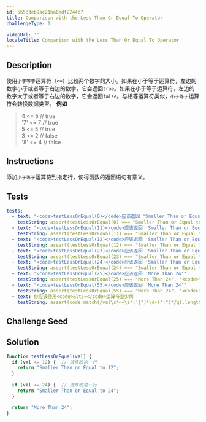 ```yaml
---
id: 56533eb9ac21ba0edf2244d7
title: Comparison with the Less Than Or Equal To Operator
challengeType: 1

videoUrl: ''
localeTitle: Comparison with the Less Than Or Equal To Operator
---
```


## Description
<section id='description'>
使用<code>小于等于</code>运算符（<code>&lt;=</code>）比较两个数字的大小。如果在小于等于运算符，左边的数字小于或者等于右边的数字，它会返回<code>true</code>。如果在小于等于运算符，左边的数字大于或者等于右边的数字，它会返回<code>false</code>。与相等运算符类似，<code>小于等于</code>运算符会转换数据类型。
<strong>例如</strong>
<blockquote>  4 &lt;= 5  // true<br>'7' &lt;= 7  // true<br>  5 &lt;= 5  // true<br>  3 &lt;= 2  // false<br>'8' &lt;= 4  // false</blockquote>
</section>

## Instructions
<section id='instructions'>
添加<code>小于等于</code>运算符到指定行，使得函数的返回语句有意义。
</section>

## Tests
<section id='tests'>

```yml
tests:
  - text: "<code>testLessOrEqual(0)</code>应该返回 'Smaller Than or Equal to 12'"
    testString: assert(testLessOrEqual(0) === "Smaller Than or Equal to 12", '<code>testLessOrEqual(0)</code>应该返回 "Smaller Than or Equal to 12"');
  - text: "<code>testLessOrEqual(11)</code>应该返回 'Smaller Than or Equal to 12'"
    testString: assert(testLessOrEqual(11) === "Smaller Than or Equal to 12", '<code>testLessOrEqual(11)</code>应该返回 "Smaller Than or Equal to 12"');
  - text: "<code>testLessOrEqual(12)</code>应该返回 'Smaller Than or Equal to 12'"
    testString: assert(testLessOrEqual(12) === "Smaller Than or Equal to 12", '<code>testLessOrEqual(12)</code>应该返回 "Smaller Than or Equal to 12"');
  - text: "<code>testLessOrEqual(23)</code>应该返回 'Smaller Than or Equal to 24'"
    testString: assert(testLessOrEqual(23) === "Smaller Than or Equal to 24", '<code>testLessOrEqual(23)</code>应该返回 "Smaller Than or Equal to 24"');
  - text: "<code>testLessOrEqual(24)</code>应该返回 'Smaller Than or Equal to 24'"
    testString: assert(testLessOrEqual(24) === "Smaller Than or Equal to 24", '<code>testLessOrEqual(24)</code>应该返回 "Smaller Than or Equal to 24"');
  - text: "<code>testLessOrEqual(25)</code>应该返回 'More Than 24'"
    testString: assert(testLessOrEqual(25) === "More Than 24", '<code>testLessOrEqual(25)</code>应该返回 "More Than 24"');
  - text: "<code>testLessOrEqual(55)</code>应该返回 'More Than 24'"
    testString: assert(testLessOrEqual(55) === "More Than 24", '<code>testLessOrEqual(55)</code>应该返回 "More Than 24"');
  - text: 你应该使用<code>&lt;=</code>运算符至少两
    testString: assert(code.match(/val\s*<=\s*('|")*\d+('|")*/g).length > 1, '你应该使用<code>&lt;=</code>运算符至少两');

```

</section>

## Challenge Seed
<section id='challengeSeed'>















</section>

## Solution
<section id='solution'>

```js
function testLessOrEqual(val) {
  if (val <= 12) {  // 请修改这一行
    return "Smaller Than or Equal to 12";
  }
  
  if (val <= 24) {  // 请修改这一行
    return "Smaller Than or Equal to 24";
  }

  return "More Than 24";
}
```

</section>
              
